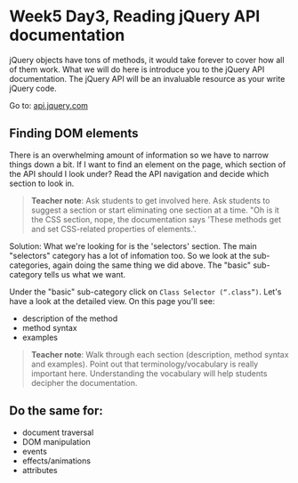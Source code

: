 # Week5 Day3, Reading jQuery API documentation

jQuery objects have tons of methods, it would take forever to cover how all of them work. What we will do here is introduce you to the jQuery API documentation. The jQuery API will be an invaluable resource as your write jQuery code. 

Go to: [api.jquery.com](http://api.jquery.com)

## Finding DOM elements

There is an overwhelming amount of information so we have to narrow things down a bit. If I want to find an element on the page, which section of the API should I look under? Read the API navigation and decide which section to look in.

> **Teacher note**: Ask students to get involved here. Ask students to suggest a section or start eliminating one section at a time. "Oh is it the CSS section, nope, the documentation says 'These methods get and set CSS-related properties of elements.'. 

Solution: What we're looking for is the 'selectors' section. The main "selectors" category has a lot of infomation too. So we look at the sub-categories, again doing the same thing we did above. The "basic" sub-category tells us what we want.

Under the "basic" sub-category click on `Class Selector (“.class”)`. Let's have a look at the detailed view. On this page you'll see:

- description of the method
- method syntax
- examples

> **Teacher note**: Walk through each section (description, method syntax and examples). Point out that terminology/vocabulary is really important here. Understanding the vocabulary will help students decipher the documentation.

## Do the same for:

- document traversal
- DOM manipulation
- events
- effects/animations
- attributes